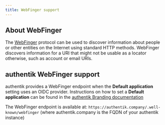 ```yaml
---
title: WebFinger support
---
```


## About WebFinger

The [WebFinger](https://webfinger.net/) protocol can be used to discover information about people or other entities on the Internet using standard HTTP methods. WebFinger discovers information for a URI that might not be usable as a locator otherwise, such as account or email URIs.

## authentik WebFinger support

authentik provides a WebFinger endpoint when the **Default application** setting uses an OIDC provider. Instructions on how to set a **Default application** can be found in the [authentik Branding documentation](../../../sys-mgmt/brands.md#external-user-settings)

The WebFinger endpoint is available at: `https://authentik.company/.well-known/webfinger` (where authentik.company is the FQDN of your authentik instance)
